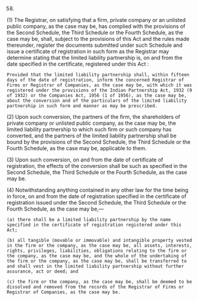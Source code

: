58.
(1) The Registrar, on satisfying that a firm, private company or an unlisted public company, as the case may be, has complied with the provisions of the Second Schedule, the Third Schedule or the Fourth Schedule, as the case may be, shall, subject to the provisions of this Act and the rules made thereunder, register the documents submitted under such Schedule and issue a certificate of registration in such form as the Registrar may determine stating that the limited liability partnership is, on and from the date specified in the certificate, registered under this Act :

    Provided that the limited liability partnership shall, within fifteen days of the date of registration, inform the concerned Registrar of Firms or Registrar of Companies, as the case may be, with which it was registered under the provisions of the Indian Partnership Act, 1932 (9 of 1932) or the Companies Act, 1956 (1 of 1956), as the case may be, about the conversion and of the particulars of the limited liability partnership in such form and manner as may be prescribed.

(2) Upon such conversion, the partners of the firm, the shareholders of private company or unlisted public company, as the case may be, the limited liability partnership to which such firm or such company has converted, and the partners of the limited liability partnership shall be bound by the provisions of the Second Schedule, the Third Schedule or the Fourth Schedule, as the case may be, applicable to them.

(3) Upon such conversion, on and from the date of certificate of registration, the effects of the conversion shall be such as specified in the Second Schedule, the Third Schedule or the Fourth Schedule, as the case may be.

(4) Notwithstanding anything contained in any other law for the time being in force, on and from the date of registration specified in the certificate of registration issued under the Second Schedule, the Third Schedule or the Fourth Schedule, as the case may be,—

    (a)	there shall be a limited liability partnership by the name specified in the certificate of registration registered under this Act;

    (b)	all tangible (movable or immovable) and intangible property vested in the firm or the company, as the case may be, all assets, interests, rights, privileges, liabilities, obligations relating to the firm or the company, as the case may be, and the whole of the undertaking of the firm or the company, as the case may be, shall be transferred to and shall vest in the limited liability partnership without further assurance, act or deed; and

    (c)	the firm or the company, as the case may be, shall be deemed to be dissolved and removed from the records of the Registrar of Firms or Registrar of Companies, as the case may be.
